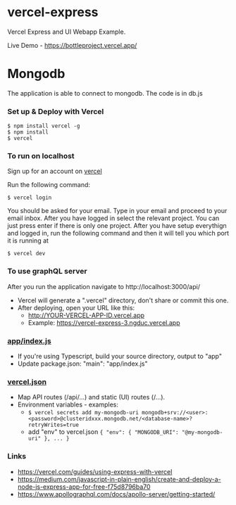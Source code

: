 # vercel-express

Vercel Express and UI Webapp Example.

Live Demo - https://bottleproject.vercel.app/

# Mongodb
The application is able to connect to mongodb. The code is in db.js

### Set up & Deploy with Vercel

```
$ npm install vercel -g
$ npm install
$ vercel
```

### To run on localhost
Sign up for an account on [vercel](https://vercel.com)

Run the following command:
```
$ vercel login
```

You should be asked for your email. Type in your email and proceed to your email inbox.
After you have logged in select the relevant project. You can just press enter if there is only one project.
After you have setup everythign and logged in, run the following command and then it will tell you which port it is running at

```
$ vercel dev
```

### To use graphQL server
After you run the application navigate to http://localhost:3000/api/



- Vercel will generate a ".vercel" directory, don't share or commit this one.
- After deploying, open your URL like this:
  - http://YOUR-VERCEL-APP-ID.vercel.app
  - Example: https://vercel-express-3.ngduc.vercel.app

### [app/index.js](./app/index.js)

- If you're using Typescript, build your source directory, output to "app"
- Update package.json: "main": "app/index.js"

### [vercel.json](./vercel.json)

- Map API routes (/api/...) and static (UI) routes (/...).
- Environment variables - examples:
  - ```$ vercel secrets add my-mongodb-uri mongodb+srv://<user>:<password>@clusteridxxx.mongodb.net/<database-name>?retryWrites=true```
  - add "env" to vercel.json ```{ "env": { "MONGODB_URI": "@my-mongodb-uri" }, ... }```


### Links
- https://vercel.com/guides/using-express-with-vercel
- https://medium.com/javascript-in-plain-english/create-and-deploy-a-node-js-express-app-for-free-f75d8796ba70
- https://www.apollographql.com/docs/apollo-server/getting-started/
